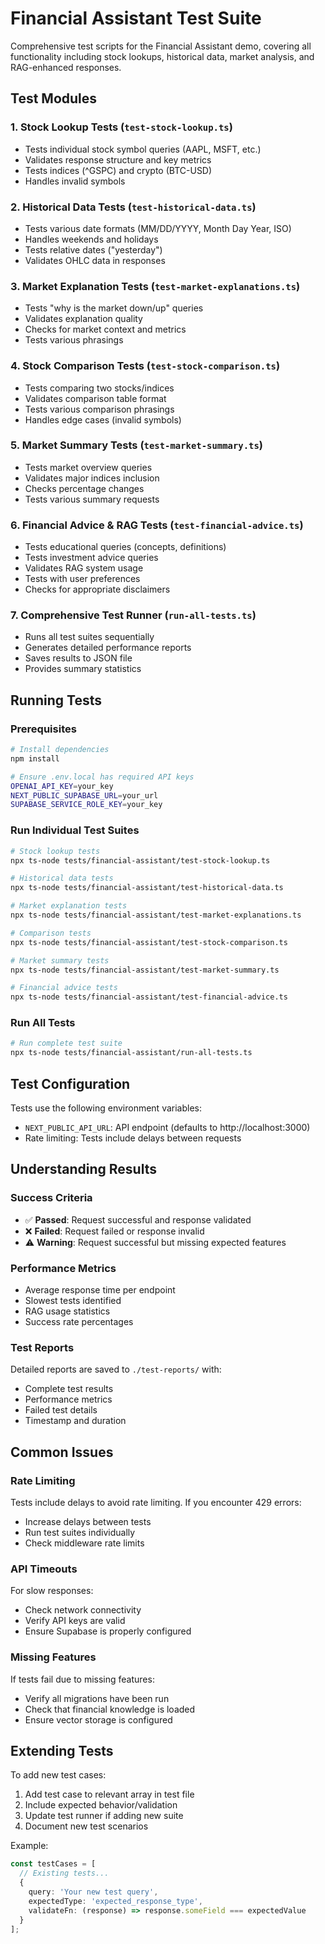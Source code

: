 # Financial Assistant Test Suite

Comprehensive test scripts for the Financial Assistant demo, covering all functionality including stock lookups, historical data, market analysis, and RAG-enhanced responses.

## Test Modules

### 1. **Stock Lookup Tests** (`test-stock-lookup.ts`)
- Tests individual stock symbol queries (AAPL, MSFT, etc.)
- Validates response structure and key metrics
- Tests indices (^GSPC) and crypto (BTC-USD)
- Handles invalid symbols

### 2. **Historical Data Tests** (`test-historical-data.ts`)
- Tests various date formats (MM/DD/YYYY, Month Day Year, ISO)
- Handles weekends and holidays
- Tests relative dates ("yesterday")
- Validates OHLC data in responses

### 3. **Market Explanation Tests** (`test-market-explanations.ts`)
- Tests "why is the market down/up" queries
- Validates explanation quality
- Checks for market context and metrics
- Tests various phrasings

### 4. **Stock Comparison Tests** (`test-stock-comparison.ts`)
- Tests comparing two stocks/indices
- Validates comparison table format
- Tests various comparison phrasings
- Handles edge cases (invalid symbols)

### 5. **Market Summary Tests** (`test-market-summary.ts`)
- Tests market overview queries
- Validates major indices inclusion
- Checks percentage changes
- Tests various summary requests

### 6. **Financial Advice & RAG Tests** (`test-financial-advice.ts`)
- Tests educational queries (concepts, definitions)
- Tests investment advice queries
- Validates RAG system usage
- Tests with user preferences
- Checks for appropriate disclaimers

### 7. **Comprehensive Test Runner** (`run-all-tests.ts`)
- Runs all test suites sequentially
- Generates detailed performance reports
- Saves results to JSON file
- Provides summary statistics

## Running Tests

### Prerequisites
```bash
# Install dependencies
npm install

# Ensure .env.local has required API keys
OPENAI_API_KEY=your_key
NEXT_PUBLIC_SUPABASE_URL=your_url
SUPABASE_SERVICE_ROLE_KEY=your_key
```

### Run Individual Test Suites
```bash
# Stock lookup tests
npx ts-node tests/financial-assistant/test-stock-lookup.ts

# Historical data tests
npx ts-node tests/financial-assistant/test-historical-data.ts

# Market explanation tests
npx ts-node tests/financial-assistant/test-market-explanations.ts

# Comparison tests
npx ts-node tests/financial-assistant/test-stock-comparison.ts

# Market summary tests
npx ts-node tests/financial-assistant/test-market-summary.ts

# Financial advice tests
npx ts-node tests/financial-assistant/test-financial-advice.ts
```

### Run All Tests
```bash
# Run complete test suite
npx ts-node tests/financial-assistant/run-all-tests.ts
```

## Test Configuration

Tests use the following environment variables:
- `NEXT_PUBLIC_API_URL`: API endpoint (defaults to http://localhost:3000)
- Rate limiting: Tests include delays between requests

## Understanding Results

### Success Criteria
- ✅ **Passed**: Request successful and response validated
- ❌ **Failed**: Request failed or response invalid
- ⚠️ **Warning**: Request successful but missing expected features

### Performance Metrics
- Average response time per endpoint
- Slowest tests identified
- RAG usage statistics
- Success rate percentages

### Test Reports
Detailed reports are saved to `./test-reports/` with:
- Complete test results
- Performance metrics
- Failed test details
- Timestamp and duration

## Common Issues

### Rate Limiting
Tests include delays to avoid rate limiting. If you encounter 429 errors:
- Increase delays between tests
- Run test suites individually
- Check middleware rate limits

### API Timeouts
For slow responses:
- Check network connectivity
- Verify API keys are valid
- Ensure Supabase is properly configured

### Missing Features
If tests fail due to missing features:
- Verify all migrations have been run
- Check that financial knowledge is loaded
- Ensure vector storage is configured

## Extending Tests

To add new test cases:

1. Add test case to relevant array in test file
2. Include expected behavior/validation
3. Update test runner if adding new suite
4. Document new test scenarios

Example:
```typescript
const testCases = [
  // Existing tests...
  { 
    query: 'Your new test query',
    expectedType: 'expected_response_type',
    validateFn: (response) => response.someField === expectedValue
  }
];
```